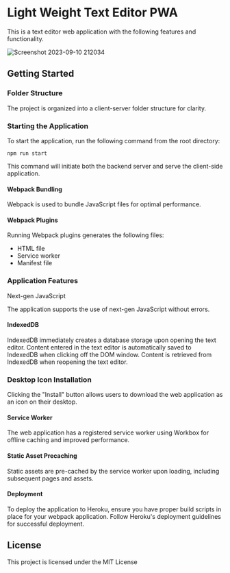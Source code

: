 # Light Weight Text Editor PWA

This is a text editor web application with the following features and functionality.

![Screenshot 2023-09-10 212034](https://github.com/kevhuff/mod19-pwa/assets/3771399/8047c759-b992-43b5-baf0-762fa518853f)


## Getting Started

### Folder Structure

The project is organized into a client-server folder structure for clarity.

### Starting the Application

To start the application, run the following command from the root directory:

```
npm run start
```


This command will initiate both the backend server and serve the client-side application.

#### Webpack Bundling
Webpack is used to bundle JavaScript files for optimal performance.

#### Webpack Plugins
Running Webpack plugins generates the following files:

- HTML file
- Service worker
- Manifest file

### Application Features
Next-gen JavaScript

The application supports the use of next-gen JavaScript without errors.

#### IndexedDB
IndexedDB immediately creates a database storage upon opening the text editor.
Content entered in the text editor is automatically saved to IndexedDB when clicking off the DOM window.
Content is retrieved from IndexedDB when reopening the text editor.

### Desktop Icon Installation
Clicking the "Install" button allows users to download the web application as an icon on their desktop.

#### Service Worker
The web application has a registered service worker using Workbox for offline caching and improved performance.

#### Static Asset Precaching
Static assets are pre-cached by the service worker upon loading, including subsequent pages and assets.

#### Deployment
To deploy the application to Heroku, ensure you have proper build scripts in place for your webpack application. Follow Heroku's deployment guidelines for successful deployment.

## License
This project is licensed under the MIT License
